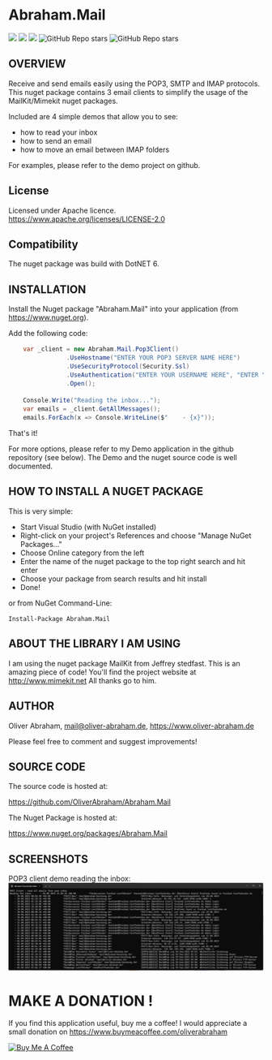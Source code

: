 # Abraham.Mail

![](https://img.shields.io/github/downloads/oliverabraham/Abraham.Mail/total) ![](https://img.shields.io/github/license/oliverabraham/Abraham.Mail) ![](https://img.shields.io/github/languages/count/oliverabraham/Abraham.Mail) ![GitHub Repo stars](https://img.shields.io/github/stars/oliverabraham/Abraham.Mail?label=repo%20stars) ![GitHub Repo stars](https://img.shields.io/github/stars/oliverabraham?label=user%20stars)



## OVERVIEW

Receive and send emails easily using the POP3, SMTP and IMAP protocols.
This nuget package contains 3 email clients to simplify the usage of the 
MailKit/Mimekit nuget packages.

Included are 4 simple demos that allow you to see:
- how to read your inbox
- how to send an email
- how to move an email between IMAP folders

For examples, please refer to the demo project on github.


## License

Licensed under Apache licence.
https://www.apache.org/licenses/LICENSE-2.0


## Compatibility

The nuget package was build with DotNET 6.



## INSTALLATION

Install the Nuget package "Abraham.Mail" into your application (from https://www.nuget.org).

Add the following code:
```C#
    var _client = new Abraham.Mail.Pop3Client()
				.UseHostname("ENTER YOUR POP3 SERVER NAME HERE")
				.UseSecurityProtocol(Security.Ssl)
				.UseAuthentication("ENTER YOUR USERNAME HERE", "ENTER YOUR PASSWORD HERE")
				.Open();

	Console.Write("Reading the inbox...");
	var emails = _client.GetAllMessages();
	emails.ForEach(x => Console.WriteLine($"    - {x}"));
```


That's it!

For more options, please refer to my Demo application in the github repository (see below).
The Demo and the nuget source code is well documented.



## HOW TO INSTALL A NUGET PACKAGE
This is very simple:
- Start Visual Studio (with NuGet installed) 
- Right-click on your project's References and choose "Manage NuGet Packages..."
- Choose Online category from the left
- Enter the name of the nuget package to the top right search and hit enter
- Choose your package from search results and hit install
- Done!


or from NuGet Command-Line:

    Install-Package Abraham.Mail


## ABOUT THE LIBRARY I AM USING

I am using the nuget package MailKit from Jeffrey stedfast.
This is an amazing piece of code!
You'll find the project website at http://www.mimekit.net
All thanks go to him.


## AUTHOR

Oliver Abraham, mail@oliver-abraham.de, https://www.oliver-abraham.de

Please feel free to comment and suggest improvements!



## SOURCE CODE

The source code is hosted at:

https://github.com/OliverAbraham/Abraham.Mail

The Nuget Package is hosted at: 

https://www.nuget.org/packages/Abraham.Mail



## SCREENSHOTS

POP3 client demo reading the inbox:
![](Screenshots/screenshot1.jpg)


# MAKE A DONATION !
If you find this application useful, buy me a coffee!
I would appreciate a small donation on https://www.buymeacoffee.com/oliverabraham

<a href="https://www.buymeacoffee.com/app/oliverabraham" target="_blank"><img src="https://cdn.buymeacoffee.com/buttons/v2/default-yellow.png" alt="Buy Me A Coffee" style="height: 60px !important;width: 217px !important;" ></a>
